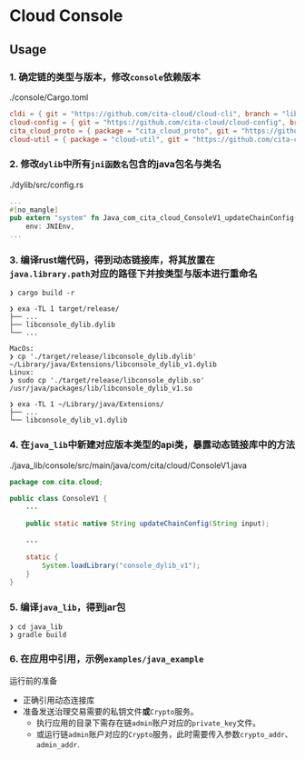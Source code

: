 # Cloud Console

## Usage

### 1. 确定链的类型与版本，修改`console`依赖版本

./console/Cargo.toml
```toml
cldi = { git = "https://github.com/cita-cloud/cloud-cli", branch = "lib_for_console" }
cloud-config = { git = "https://github.com/cita-cloud/cloud-config", branch = "lib_for_console" }
cita_cloud_proto = { package = "cita_cloud_proto", git = "https://github.com/cita-cloud/cloud-common-rs.git" }
cloud-util = { package = "cloud-util", git = "https://github.com/cita-cloud/cloud-common-rs.git" }
```

### 2. 修改`dylib`中所有`jni函数名`包含的java包名与类名

./dylib/src/config.rs
```rust
...
#[no_mangle]
pub extern "system" fn Java_com_cita_cloud_ConsoleV1_updateChainConfig(
    env: JNIEnv,
...
```

### 3. 编译rust端代码，得到动态链接库，将其放置在`java.library.path`对应的路径下并按类型与版本进行重命名

```shell
❯ cargo build -r

❯ exa -TL 1 target/release/
├── ...
├── libconsole_dylib.dylib
└── ...

MacOs:
❯ cp './target/release/libconsole_dylib.dylib' ~/Library/java/Extensions/libconsole_dylib_v1.dylib
Linux:
❯ sudo cp './target/release/libconsole_dylib.so' /usr/java/packages/lib/libconsole_dylib_v1.so

❯ exa -TL 1 ~/Library/java/Extensions/
├── ...
└── libconsole_dylib_v1.dylib
```

### 4. 在`java_lib`中新建对应版本类型的api类，暴露动态链接库中的方法

./java_lib/console/src/main/java/com/cita/cloud/ConsoleV1.java
```java
package com.cita.cloud;

public class ConsoleV1 {
    ...
    
    public static native String updateChainConfig(String input);

    ...
    
    static {
        System.loadLibrary("console_dylib_v1");
    }
}
```

### 5. 编译`java_lib`，得到jar包

```shell
❯ cd java_lib
❯ gradle build
```

### 6. 在应用中引用，示例`examples/java_example`

运行前的准备
- 正确引用动态连接库
- 准备发送治理交易需要的私钥文件**或**`Crypto`服务。
  - 执行应用的目录下需存在链`admin`账户对应的`private_key`文件。
  - 或运行链`admin`账户对应的`Crypto`服务，此时需要传入参数`crypto_addr`、`admin_addr`.
